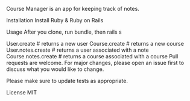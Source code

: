 Course Manager is an app for keeping track of notes.

Installation
Install Ruby & Ruby on Rails

Usage
After you clone, run bundle, then rails s

User.create # returns a new user
Course.create # returns a new course
User.notes.create # returns a user associated with a note
Course.notes.create # returns a course associated with a course
Pull requests are welcome. For major changes, please open an issue first to discuss what you would like to change.

Please make sure to update tests as appropriate.

License
MIT